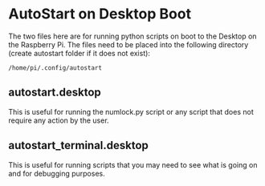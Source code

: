 # AutoStart on Desktop Boot
The two files here are for running python scripts on boot to the Desktop on the Raspberry Pi. 
The files need to be placed into the following directory (create autostart folder if it does not exist):
```
/home/pi/.config/autostart
```

## autostart.desktop
This is useful for running the numlock.py script or any script that does not require any action by the user.

## autostart_terminal.desktop
This is useful for running scripts that you may need to see what is going on and for debugging purposes.
